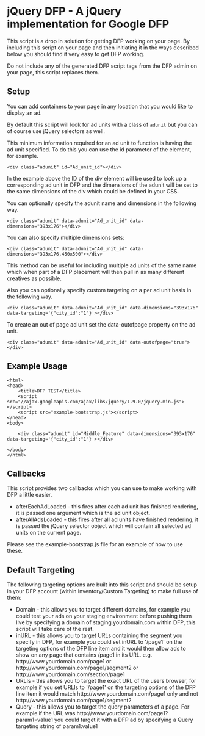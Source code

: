 jQuery DFP - A jQuery implementation for Google DFP
======================================================

This script is a drop in solution for getting DFP working on your page. By including this script on your page and then initiating it in the ways described below you should find it very easy to get DFP working.

Do not include any of the generated DFP script tags from the DFP admin on your page, this script replaces them.

Setup
-----

You can add containers to your page in any location that you would like to display an ad.

By default this script will look for ad units with a class of `adunit` but you can of course use jQuery selectors as well.

This minimum information required for an ad unit to function is having the ad unit specified. To do this you can use the id parameter of the element, for example.

    <div class="adunit" id="Ad_unit_id"></div>

In the example above the ID of the div element will be used to look up a corresponding ad unit in DFP and the dimensions of the adunit will be set to the same dimensions of the div which could be defined in your CSS.

You can optionally specify the adunit name and dimensions in the following way.

    <div class="adunit" data-adunit="Ad_unit_id" data-dimensions="393x176"></div>

You can also specify multiple dimensions sets:

    <div class="adunit" data-adunit="Ad_unit_id" data-dimensions="393x176,450x500"></div>

This method can be useful for including multiple ad units of the same name which when part of a DFP placement will then pull in as many different creatives as possible.

Also you can optionally specify custom targeting on a per ad unit basis in the following way.

    <div class="adunit" data-adunit="Ad_unit_id" data-dimensions="393x176" data-targeting='{"city_id":"1"}'></div>

To create an out of page ad unit set the data-outofpage property on the ad unit.

    <div class="adunit" data-adunit="Ad_unit_id" data-outofpage="true"></div>

Example Usage
-------------

    <html>
    <head>
        <title>DFP TEST</title>
        <script src="//ajax.googleapis.com/ajax/libs/jquery/1.9.0/jquery.min.js"></script>
        <script src="example-bootstrap.js"></script>
    </head>
    <body>

        <div class="adunit" id="Middle_Feature" data-dimensions="393x176" data-targeting='{"city_id":"1"}'></div>

    </body>
    </html>

Callbacks
---------

This script provides two callbacks which you can use to make working with DFP a little easier.

<uL>
    <li>afterEachAdLoaded - this fires after each ad unit has finished rendering, it is passed one argument which is the ad unit object.</li>
    <li>afterAllAdsLoaded - this fires after all ad units have finished rendering, it is passed the jQuery selector object which will contain all selected ad units on the current page.</li>
</uL>

Please see the example-bootstrap.js file for an example of how to use these.

Default Targeting
-----------------

The following targeting options are built into this script and should be setup in your DFP account (within Inventory/Custom Targeting) to make full use of them:

<uL>
    <li>Domain - this allows you to target different domains, for example you could test your ads on your staging environment before pushing them live by specifying a domain of staging.yourdomain.com within DFP, this script will take care of the rest.</li>
    <li>inURL - this allows you to target URLs containing the segment you specify in DFP, for example you could set inURL to '/page1' on the targeting options of the DFP line item and it would then allow ads to show on any page that contains /page1 in its URL. e.g. http://www.yourdomain.com/page1 or http://www.yourdomain.com/page1/segment2 or http://www.yourdomain.com/section/page1</li>
    <li>URLIs - this allows you to target the exact URL of the users browser, for example if you set URLIs to '/page1' on the targeting options of the DFP line item it would match http://www.yourdomain.com/page1 only and not http://www.yourdomain.com/page1/segment2</li>
    <li>Query - this allows you to target the query parameters of a page. For example if the URL was http://www.yourdomain.com/page1?param1=value1 you could target it with a DFP ad by specifying a Query targeting string of param1:value1</li>
</uL>
